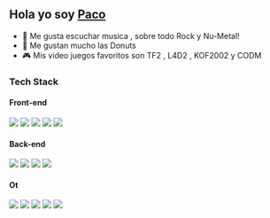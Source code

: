 

<h2 align="left">Hola yo soy <a href="https://github.com/JFFA25" target="_blank" rel="noopener noreferrer">Paco</a>
 <a href="todoroviczoran.com"></a></h2>


- 🎸 Me gusta escuchar musica , sobre todo Rock y Nu-Metal!
- 🍩 Me gustan mucho las Donuts
- 🎮 Mis video juegos favoritos son TF2 , L4D2 , KOF2002 y CODM


### Tech Stack
#### Front-end
<span>
 <img src="https://img.shields.io/badge/HTML5-E34F26?style=for-the-badge&logo=html5&logoColor=white" /> 
 <img src="https://img.shields.io/badge/CSS3-1572B6?style=for-the-badge&logo=css3&logoColor=white" /> 
 <img src="https://img.shields.io/badge/JavaScript-323330?style=for-the-badge&logo=javascript&logoColor=F7DF1E" /> 
 <img src="https://img.shields.io/badge/typescript-%23007ACC.svg?style=for-the-badge&logo=typescript&logoColor=white" /> 
  <img src="https://img.shields.io/badge/React-20232A?style=for-the-badge&logo=react&logoColor=61DAFB" />  

</span>
<br>

#### Back-end
<span>
 <img src="https://img.shields.io/badge/node.js-6DA55F?style=for-the-badge&logo=node.js&logoColor=white" /> 
 <img src="https://img.shields.io/badge/express.js-%23404d59.svg?style=for-the-badge&logo=express&logoColor=%2361DAFB" /> 
  <img src="https://img.shields.io/badge/MongoDB-%234ea94b.svg?style=for-the-badge&logo=mongodb&logoColor=white" /> 
 <img src="https://img.shields.io/badge/docker-%230db7ed.svg?style=for-the-badge&logo=docker&logoColor=white" /> 
</span>
<br>

#### Ot
<span>
 <img src="https://img.shields.io/badge/figma-%23F24E1E.svg?style=for-the-badge&logo=figma&logoColor=white" /> 
 <img src="https://img.shields.io/badge/adobe%20photoshop-%2331A8FF.svg?style=for-the-badge&logo=adobe%20photoshop&logoColor=white" /> 
  <img src="https://img.shields.io/badge/git-%23F05033.svg?style=for-the-badge&logo=git&logoColor=white" /> 
 <img src="https://img.shields.io/badge/NPM-%23CB3837.svg?style=for-the-badge&logo=npm&logoColor=white" /> 
 <img src="https://img.shields.io/badge/Render-%46E3B7.svg?style=for-the-badge&logo=render&logoColor=white" /> 

</span>
<br/>
